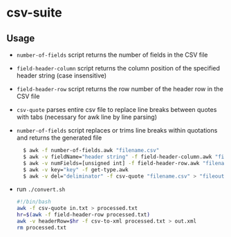 # csv-suite

## Usage

- ```number-of-fields``` script returns the number of fields in the CSV file
- ```field-header-column``` script returns the column position of the specified header string (case insensitive)
- ```field-header-row``` script returns the row number of the header row in the CSV file
- ```csv-quote``` parses entire csv file to replace line breaks between quotes with tabs (necessary for awk line by line parsing)
- ```number-of-fields``` script replaces or trims line breaks within quotations and returns the generated file

  ```bash
    $ awk -f number-of-fields.awk "filename.csv"
    $ awk -v fieldName="header string" -f field-header-column.awk "filename.csv"
    $ awk -v numFields=[unsigned int] -f field-header-row.awk "filename.csv"
    $ awk -v key="key" -f get-type.awk
    $ awk -v del="deliminator" -f csv-quote "filename.csv" > "fileoutname.csv"
  ```
- run ```./convert.sh``` 
  ```bash
  #!/bin/bash
  awk -f csv-quote in.txt > processed.txt
  hr=$(awk -f field-header-row processed.txt)
  awk -v headerRow=$hr -f csv-to-xml processed.txt > out.xml
  rm processed.txt
  ```
